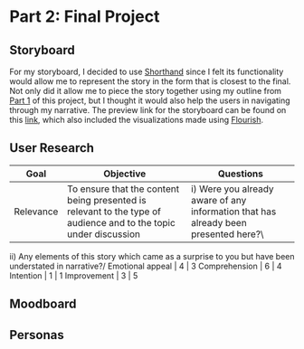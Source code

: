 # Part 2: Final Project

## Storyboard
For my storyboard, I decided to use [Shorthand](https://shorthand.com/) since I felt its functionality would allow me to represent the story in the form that is closest to the final. Not only did it allow me to piece the story together using my outline from [Part 1](/finalproject2.md) of this project, but I thought it would also help the users in navigating through my narrative. The preview link for the storyboard can be found on this [link](https://preview.shorthand.com/i2LOY168IkxSJAyQ), which also included the visualizations made using [Flourish](https://flourish.studio/).

## User Research

Goal | Objective | Questions
------------ | ------------- | -------------
Relevance | To ensure that the content being presented is relevant to the type of audience and to the topic under discussion | i) Were you already aware of any information that has already been presented here?\ 
ii) Any elements of this story which came as a surprise to you but have been understated in narrative?/
Emotional appeal | 4 | 3
Comprehension | 6 | 4
Intention | 1 | 1
Improvement | 3 | 5

## Moodboard

## Personas
